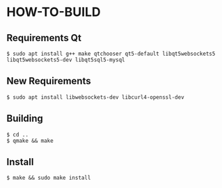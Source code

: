 # HOW-TO-BUILD

## Requirements Qt

```
$ sudo apt install g++ make qtchooser qt5-default libqt5websockets5 libqt5websockets5-dev libqt5sql5-mysql
```

## New Requirements

```
$ sudo apt install libwebsockets-dev libcurl4-openssl-dev
```

## Building
```
$ cd ..
$ qmake && make
```

## Install 
```
$ make && sudo make install
```
